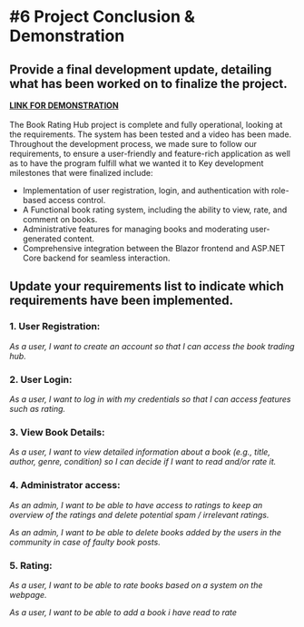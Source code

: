 # #6 Project Conclusion & Demonstration
## Provide a final development update, detailing what has been worked on to finalize the project.
**[LINK FOR DEMONSTRATION](https://www.youtube.com/watch?v=VYyTBRFUHsQ)**<br><br>
The Book Rating Hub project is complete and fully operational, looking at the requirements. The system has been tested and a video has been made. Throughout the development process, we made sure to follow our requirements, to ensure a user-friendly and feature-rich application as well as to have the program fulfill what we wanted it to
Key development milestones that were finalized include:
- Implementation of user registration, login, and authentication with role-based access control.
- A Functional book rating system, including the ability to view, rate, and comment on books.
- Administrative features for managing books and moderating user-generated content.
- Comprehensive integration between the Blazor frontend and ASP.NET Core backend for seamless interaction.



## Update your requirements list to indicate which requirements have been implemented.

### 1. User Registration:
*As a user, I want to create an account so that I can access the book trading hub.*

### 2. User Login:
*As a user, I want to log in with my credentials so that I can access features such as rating.*

### 3. View Book Details:
*As a user, I want to view detailed information about a book (e.g., title, author, genre, condition) so I can decide if I want to read and/or rate it.*
### 4. Administrator access:
*As an admin, I want to be able to have access to ratings to keep an overview of the ratings and delete potential spam / irrelevant ratings.*

*As an admin, I want to be able to delete books added by the users in the community in case of faulty book posts.*

### 5. Rating:
*As a user, I want to be able to rate books based on a system on the webpage.*

*As a user, I want to be able to add a book i have read to rate*
